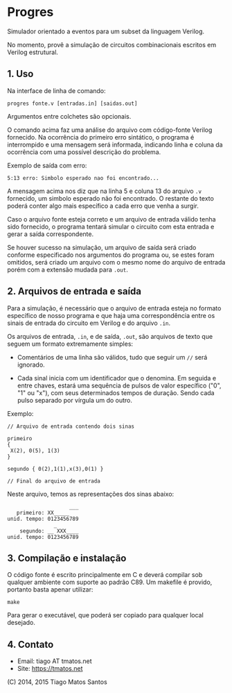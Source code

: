 # Progres

Simulador orientado a eventos para um subset da linguagem Verilog.

No momento, provê a simulação de circuitos combinacionais escritos em Verilog estrutural.


## 1. Uso

Na interface de linha de comando:

```
progres fonte.v [entradas.in] [saidas.out]
```

Argumentos entre colchetes são opcionais.

O comando acima faz uma análise do arquivo com código-fonte Verilog fornecido.
Na ocorrência do primeiro erro sintático, o programa é interrompido e uma mensagem
será informada, indicando linha e coluna da ocorrência com uma possível descrição do problema.

Exemplo de saída com erro:

`5:13 erro: Simbolo esperado nao foi encontrado...`

A mensagem acima nos diz que na linha 5 e coluna 13 do arquivo `.v` fornecido,
um simbolo esperado não foi encontrado.
O restante do texto poderá conter algo mais específico a cada erro que venha a surgir.

Caso o arquivo fonte esteja correto e um arquivo de entrada válido tenha sido fornecido,
o programa tentará simular o circuito com esta entrada e gerar a saída correspondente.

Se houver sucesso na simulação, um arquivo de saída será criado conforme especificado nos
argumentos do programa ou, se estes foram omitidos, será criado um arquivo com o mesmo 
nome do arquivo de entrada porém com a extensão mudada para `.out`.


## 2. Arquivos de entrada e saída

Para a simulação, é necessário que o arquivo de entrada esteja no formato específico de
nosso programa e que haja uma correspondência entre os sinais de entrada do circuito em
Verilog e do arquivo `.in`.

Os arquivos de entrada, `.in`, e de saída, `.out`, são arquivos de texto que seguem um
formato extremamente simples:

* Comentários de uma linha são válidos, tudo que seguir um `//` será ignorado.

* Cada sinal inicia com um identificador que o denomina. Em seguida e entre chaves, estará
uma sequência de pulsos de valor específico ("0", "1" ou "x"), com seus determinados
tempos de duração. Sendo cada pulso separado por vírgula um do outro.

Exemplo:

``` 
// Arquivo de entrada contendo dois sinas

primeiro
{
 X(2), 0(5), 1(3)
}

segundo { 0(2),1(1),x(3),0(1) }

// Final do arquivo de entrada
```

Neste arquivo, temos as representações dos sinas abaixo:

```
                    ___
   primeiro: XX_____
unid. tempo: 0123456789
               _
    segundo: __ XXX____
unid. tempo: 0123456789
```


## 3. Compilação e instalação

O código fonte é escrito principalmente em C e deverá compilar sob qualquer ambiente
com suporte ao padrão C89. Um makefile é provido, portanto basta apenar utilizar:

```
make
```

Para gerar o executável, que poderá ser copiado para qualquer local desejado.


## 4. Contato

* Email: tiago AT tmatos.net
* Site: https://tmatos.net


(C) 2014, 2015 Tiago Matos Santos
